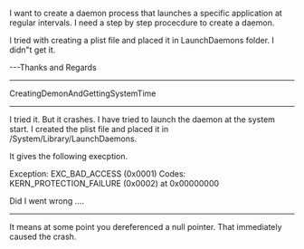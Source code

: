 I want to create a daemon process that launches a specific application at regular intervals. I need a step by step procecdure to create a daemon.

 I tried with creating a plist file and placed it in LaunchDaemons folder. I didn"t get it.

---Thanks and Regards

----

CreatingDemonAndGettingSystemTime

----

I tried it. But it crashes.
I have tried to launch the daemon at the system start. I created the plist file and placed it in  /System/Library/LaunchDaemons.

It gives the following execption. 

Exception:  EXC_BAD_ACCESS (0x0001)
Codes:      KERN_PROTECTION_FAILURE (0x0002) at 0x00000000

Did I went wrong ....

----

It means at some point you dereferenced a null pointer. That immediately caused the crash.

